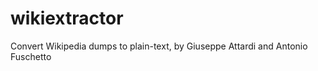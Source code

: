 wikiextractor
=============

Convert Wikipedia dumps to plain-text, by Giuseppe Attardi and Antonio Fuschetto
